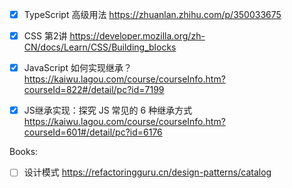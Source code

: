 - [x] TypeScript 高级用法 https://zhuanlan.zhihu.com/p/350033675
- [x] CSS 第2讲 https://developer.mozilla.org/zh-CN/docs/Learn/CSS/Building_blocks
- [x] JavaScript 如何实现继承？https://kaiwu.lagou.com/course/courseInfo.htm?courseId=822#/detail/pc?id=7199
- [x] JS继承实现：探究 JS 常见的 6 种继承方式 https://kaiwu.lagou.com/course/courseInfo.htm?courseId=601#/detail/pc?id=6176



Books:

- [ ] 设计模式 https://refactoringguru.cn/design-patterns/catalog

